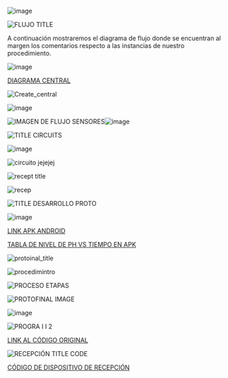![image](https://github.com/Fx2048/Team_4_FdD/assets/131219987/1c361b20-874d-4d26-b355-46d7d8639e7b)



![FLUJO TITLE](https://github.com/Fx2048/Team_4_FdD/assets/131219987/28a1f97a-6aa1-4b39-88c2-abf4804b01e7)

A continuación mostraremos el diagrama de flujo donde se encuentran al margen los comentarios respecto a las instancias de nuestro procedimiento.

![image](https://github.com/Fx2048/Team_4_FdD/assets/131219987/49598391-a8be-4c26-bd8c-4c455c975427)

[DIAGRAMA CENTRAL](https://github.com/Fx2048/Team_4_FdD/blob/main/Software/Blank%20diagram%20(1).png)

![Create_central](https://github.com/Fx2048/Team_4_FdD/assets/131219987/f4ca584a-166b-4994-8438-1b5813f485ae)


![image](https://github.com/Fx2048/Team_4_FdD/assets/131219987/88aff30e-a657-4409-82dc-dff470d58abf)


![IMAGEN DE FLUJO SENSORES](https://github.com/Fx2048/Team_4_FdD/assets/131219987/fbc00875-c5ea-41aa-b4fa-cb677e3c4066)![image](https://github.com/Fx2048/Team_4_FdD/assets/131219987/b41beda7-da39-47b0-9c4c-788a6bb0f6d3)


![TITLE CIRCUITS](https://github.com/Fx2048/Team_4_FdD/assets/131219987/0abbabdd-5bd8-49eb-81ed-425ae01978a9)


![image](https://github.com/Fx2048/Team_4_FdD/assets/131219987/f167f621-be88-4ae8-8ac9-097168a0cc11)


![circuito jejejej](https://github.com/Fx2048/Team_4_FdD/assets/131219987/278d9fd8-791d-43cd-9468-8b019ef8aed4)


![recept title](https://github.com/Fx2048/Team_4_FdD/assets/131219987/8ef1a3c6-f2d4-4a52-92e8-c69775e265ac)


![recep](https://github.com/Fx2048/Team_4_FdD/assets/131219987/c6d57436-92ac-46ec-8974-da20cb42f37c)


![TITLE DESARROLLO PROTO](https://github.com/Fx2048/Team_4_FdD/assets/131219987/459513f2-7fa7-4c5d-8a46-573f9f69b0ac)

![image](https://github.com/Fx2048/Team_4_FdD/assets/131219987/aaa709fb-c21b-4a52-80b2-8c0727f74af4)


[LINK APK ANDROID](https://github.com/Fx2048/Team_4_FdD/blob/main/Software/ECOPUREHARVEST.apk)

[TABLA DE NIVEL DE PH VS TIEMPO EN APK](https://thingspeak.com/channels/2428834/charts/1?bgcolor=%23ffffff&color=%23d62020&dynamic=true&results=60&type=line&update=15)


![protoinal_title](https://github.com/Fx2048/Team_4_FdD/assets/131219987/7f8a8efe-7a2e-4f45-b25e-39c1977b3dca)




![procedimintro](https://github.com/Fx2048/Team_4_FdD/assets/131219987/b426f154-8f37-49f0-ac67-07f515cd8d49)


![PROCESO ETAPAS](https://github.com/Fx2048/Team_4_FdD/assets/131219987/6f703fce-f67f-4012-a93c-5d50dcb699f9)

![PROTOFINAL IMAGE](https://github.com/Fx2048/Team_4_FdD/assets/131219987/80b775ad-85d1-4193-99ad-884b7767ceb6)


![image](https://github.com/Fx2048/Team_4_FdD/assets/131219987/e6390524-de7d-4a2c-8443-5c9539669b6b)


![PROGRA I I 2](https://github.com/Fx2048/Team_4_FdD/assets/131219987/f27e3849-8b29-4e00-8be6-249b71b044fd)

[LINK AL CÓDIGO ORIGINAL](https://github.com/Fx2048/Team_4_FdD/blob/main/Software/Codigo_ph_co2)

![RECEPCIÓN TITLE CODE](https://github.com/Fx2048/Team_4_FdD/assets/131219987/2f3230ca-364c-4ac3-a6f2-7f9266533c83)


[CÓDIGO DE DISPOSITIVO DE RECEPCIÓN](https://github.com/Fx2048/Team_4_FdD/blob/main/Software/codigo_recepcion)
